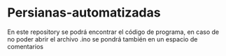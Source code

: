 # Persianas-automatizadas
En este repository se podrá encontrar el código de programa, en caso de no poder abrir el archivo .ino se pondrá también en un espacio de comentarios
